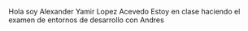 Hola soy Alexander Yamir Lopez Acevedo
Estoy en clase haciendo el examen de entornos de desarrollo con Andres
